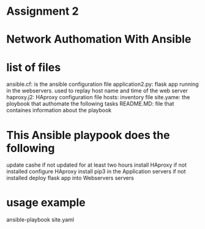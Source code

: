 # Assignment 2

# Network Authomation With Ansible

# list of files
  ansible.cf: is the ansible configuration file
  application2.py: flask app running in the webservers. used to replay host name and time of the web server
  haproxy.j2: HAproxy configuration file
  hosts: inventory file
  site.yame: the ploybook that authomate the following tasks 
  README.MD: file that containes information about the playbook

   # This Ansible playpook does the following 

update cashe if not updated for at least two hours
install HAproxy if not installed 
configure HAproxy
install pip3 in the Application servers if not installed
deploy flask app into Webservers servers 



# usage example

ansible-playbook site.yaml